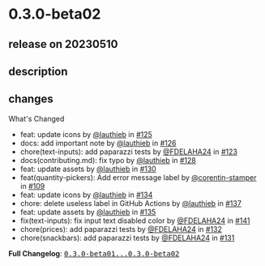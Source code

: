 # 0.3.0-beta02

## release on 20230510

## description

## changes

What's Changed

* feat: update icons by <a class="user-mention notranslate" data-hovercard-type="user" data-hovercard-url="/users/lauthieb/hovercard" data-octo-click="hovercard-link-click" data-octo-dimensions="link_type:self" href="https://github.com/lauthieb">@lauthieb</a> in <a class="issue-link js-issue-link" data-error-text="Failed to load title" data-id="1632823159" data-permission-text="Title is private" data-url="https://github.com/Decathlon/vitamin-compose/issues/125" data-hovercard-type="pull_request" data-hovercard-url="/Decathlon/vitamin-compose/pull/125/hovercard" href="https://github.com/Decathlon/vitamin-compose/pull/125">#125</a>
* docs: add important note by <a class="user-mention notranslate" data-hovercard-type="user" data-hovercard-url="/users/lauthieb/hovercard" data-octo-click="hovercard-link-click" data-octo-dimensions="link_type:self" href="https://github.com/lauthieb">@lauthieb</a> in <a class="issue-link js-issue-link" data-error-text="Failed to load title" data-id="1635858506" data-permission-text="Title is private" data-url="https://github.com/Decathlon/vitamin-compose/issues/126" data-hovercard-type="pull_request" data-hovercard-url="/Decathlon/vitamin-compose/pull/126/hovercard" href="https://github.com/Decathlon/vitamin-compose/pull/126">#126</a>
* chore(text-inputs): add paparazzi tests by <a class="user-mention notranslate" data-hovercard-type="user" data-hovercard-url="/users/FDELAHA24/hovercard" data-octo-click="hovercard-link-click" data-octo-dimensions="link_type:self" href="https://github.com/FDELAHA24">@FDELAHA24</a> in <a class="issue-link js-issue-link" data-error-text="Failed to load title" data-id="1619209714" data-permission-text="Title is private" data-url="https://github.com/Decathlon/vitamin-compose/issues/123" data-hovercard-type="pull_request" data-hovercard-url="/Decathlon/vitamin-compose/pull/123/hovercard" href="https://github.com/Decathlon/vitamin-compose/pull/123">#123</a>
* docs(contributing.md): fix typo by <a class="user-mention notranslate" data-hovercard-type="user" data-hovercard-url="/users/lauthieb/hovercard" data-octo-click="hovercard-link-click" data-octo-dimensions="link_type:self" href="https://github.com/lauthieb">@lauthieb</a> in <a class="issue-link js-issue-link" data-error-text="Failed to load title" data-id="1655653628" data-permission-text="Title is private" data-url="https://github.com/Decathlon/vitamin-compose/issues/128" data-hovercard-type="pull_request" data-hovercard-url="/Decathlon/vitamin-compose/pull/128/hovercard" href="https://github.com/Decathlon/vitamin-compose/pull/128">#128</a>
* feat: update assets by <a class="user-mention notranslate" data-hovercard-type="user" data-hovercard-url="/users/lauthieb/hovercard" data-octo-click="hovercard-link-click" data-octo-dimensions="link_type:self" href="https://github.com/lauthieb">@lauthieb</a> in <a class="issue-link js-issue-link" data-error-text="Failed to load title" data-id="1657357707" data-permission-text="Title is private" data-url="https://github.com/Decathlon/vitamin-compose/issues/130" data-hovercard-type="pull_request" data-hovercard-url="/Decathlon/vitamin-compose/pull/130/hovercard" href="https://github.com/Decathlon/vitamin-compose/pull/130">#130</a>
* feat(quantity-pickers): Add error message label by <a class="user-mention notranslate" data-hovercard-type="user" data-hovercard-url="/users/corentin-stamper/hovercard" data-octo-click="hovercard-link-click" data-octo-dimensions="link_type:self" href="https://github.com/corentin-stamper">@corentin-stamper</a> in <a class="issue-link js-issue-link" data-error-text="Failed to load title" data-id="1578196492" data-permission-text="Title is private" data-url="https://github.com/Decathlon/vitamin-compose/issues/109" data-hovercard-type="pull_request" data-hovercard-url="/Decathlon/vitamin-compose/pull/109/hovercard" href="https://github.com/Decathlon/vitamin-compose/pull/109">#109</a>
* feat: update icons by <a class="user-mention notranslate" data-hovercard-type="user" data-hovercard-url="/users/lauthieb/hovercard" data-octo-click="hovercard-link-click" data-octo-dimensions="link_type:self" href="https://github.com/lauthieb">@lauthieb</a> in <a class="issue-link js-issue-link" data-error-text="Failed to load title" data-id="1668290749" data-permission-text="Title is private" data-url="https://github.com/Decathlon/vitamin-compose/issues/134" data-hovercard-type="pull_request" data-hovercard-url="/Decathlon/vitamin-compose/pull/134/hovercard" href="https://github.com/Decathlon/vitamin-compose/pull/134">#134</a>
* chore: delete useless label in GitHub Actions by <a class="user-mention notranslate" data-hovercard-type="user" data-hovercard-url="/users/lauthieb/hovercard" data-octo-click="hovercard-link-click" data-octo-dimensions="link_type:self" href="https://github.com/lauthieb">@lauthieb</a> in <a class="issue-link js-issue-link" data-error-text="Failed to load title" data-id="1674308340" data-permission-text="Title is private" data-url="https://github.com/Decathlon/vitamin-compose/issues/137" data-hovercard-type="pull_request" data-hovercard-url="/Decathlon/vitamin-compose/pull/137/hovercard" href="https://github.com/Decathlon/vitamin-compose/pull/137">#137</a>
* feat: update assets by <a class="user-mention notranslate" data-hovercard-type="user" data-hovercard-url="/users/lauthieb/hovercard" data-octo-click="hovercard-link-click" data-octo-dimensions="link_type:self" href="https://github.com/lauthieb">@lauthieb</a> in <a class="issue-link js-issue-link" data-error-text="Failed to load title" data-id="1673381168" data-permission-text="Title is private" data-url="https://github.com/Decathlon/vitamin-compose/issues/135" data-hovercard-type="pull_request" data-hovercard-url="/Decathlon/vitamin-compose/pull/135/hovercard" href="https://github.com/Decathlon/vitamin-compose/pull/135">#135</a>
* fix(text-inputs): fix input text disabled color by <a class="user-mention notranslate" data-hovercard-type="user" data-hovercard-url="/users/FDELAHA24/hovercard" data-octo-click="hovercard-link-click" data-octo-dimensions="link_type:self" href="https://github.com/FDELAHA24">@FDELAHA24</a> in <a class="issue-link js-issue-link" data-error-text="Failed to load title" data-id="1676106340" data-permission-text="Title is private" data-url="https://github.com/Decathlon/vitamin-compose/issues/141" data-hovercard-type="pull_request" data-hovercard-url="/Decathlon/vitamin-compose/pull/141/hovercard" href="https://github.com/Decathlon/vitamin-compose/pull/141">#141</a>
* chore(prices): add paparazzi tests by <a class="user-mention notranslate" data-hovercard-type="user" data-hovercard-url="/users/FDELAHA24/hovercard" data-octo-click="hovercard-link-click" data-octo-dimensions="link_type:self" href="https://github.com/FDELAHA24">@FDELAHA24</a> in <a class="issue-link js-issue-link" data-error-text="Failed to load title" data-id="1658787215" data-permission-text="Title is private" data-url="https://github.com/Decathlon/vitamin-compose/issues/132" data-hovercard-type="pull_request" data-hovercard-url="/Decathlon/vitamin-compose/pull/132/hovercard" href="https://github.com/Decathlon/vitamin-compose/pull/132">#132</a>
* chore(snackbars): add paparazzi tests by <a class="user-mention notranslate" data-hovercard-type="user" data-hovercard-url="/users/FDELAHA24/hovercard" data-octo-click="hovercard-link-click" data-octo-dimensions="link_type:self" href="https://github.com/FDELAHA24">@FDELAHA24</a> in <a class="issue-link js-issue-link" data-error-text="Failed to load title" data-id="1658760319" data-permission-text="Title is private" data-url="https://github.com/Decathlon/vitamin-compose/issues/131" data-hovercard-type="pull_request" data-hovercard-url="/Decathlon/vitamin-compose/pull/131/hovercard" href="https://github.com/Decathlon/vitamin-compose/pull/131">#131</a>

<strong>Full Changelog</strong>: <a class="commit-link" href="https://github.com/Decathlon/vitamin-compose/compare/0.3.0-beta01...0.3.0-beta02"><tt>0.3.0-beta01...0.3.0-beta02</tt></a>

